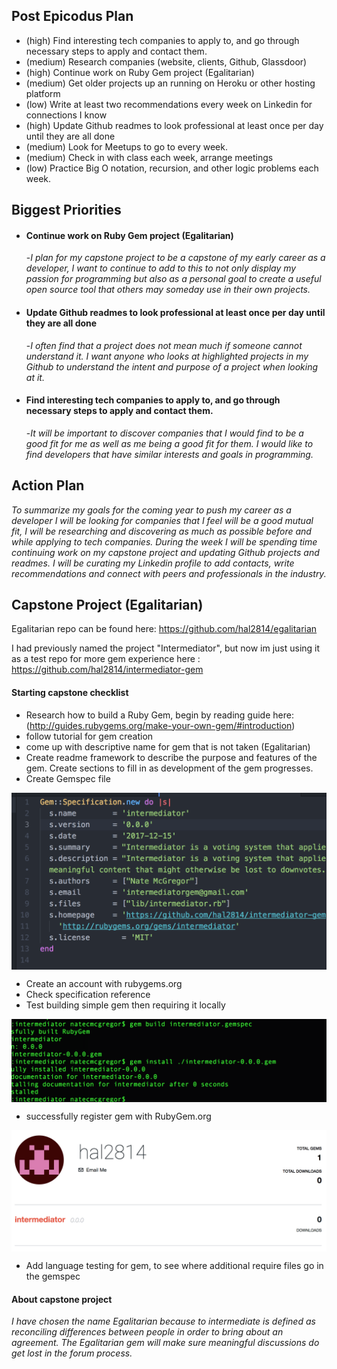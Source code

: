 ## Post Epicodus Plan

* (high) Find interesting tech companies to apply to, and go through necessary steps to apply and contact them.
* (medium) Research companies (website, clients, Github, Glassdoor)
* (high) Continue work on Ruby Gem project (Egalitarian)
* (medium) Get older projects up an running on Heroku or other hosting platform
* (low) Write at least two recommendations every week on Linkedin for connections I know
* (high) Update Github readmes to look professional at least once per day until they are all done
* (medium) Look for Meetups to go to every week.
* (medium) Check in with class each week, arrange meetings
* (low) Practice Big O notation, recursion, and other logic problems each week.


## Biggest Priorities

* #### Continue work on Ruby Gem project (Egalitarian)
  -_I plan for my capstone project to be a capstone of my early career as a developer, I want to continue to add to this to not only display my passion for programming but also as a personal goal to create a useful open source tool that others may someday use in their own projects._
* #### Update Github readmes to look professional at least once per day until they are all done
  -_I often find that a project does not mean much if someone cannot understand it. I want anyone who looks at highlighted projects in my Github to understand the intent and purpose of a project when looking at it._
* #### Find interesting tech companies to apply to, and go through necessary steps to apply and contact them.
  -_It will be important to discover companies that I would find to be a good fit for me as well as me being a good fit for them. I would like to find developers that have similar interests and goals in programming._

## Action Plan

_To summarize my goals for the coming year to push my career as a developer I will be looking for companies that I feel will be a good mutual fit, I will be researching and discovering as much as possible before and while applying to tech companies. During the week I will be spending time continuing work on my capstone project and updating Github projects and readmes. I will be curating my Linkedin profile to add contacts, write recommendations and connect with peers and professionals in the industry._

## Capstone Project (Egalitarian)
Egalitarian repo can be found here:
https://github.com/hal2814/egalitarian

I had previously named the project "Intermediator", but now im just using it as a test repo for more gem experience here :
https://github.com/hal2814/intermediator-gem

#### Starting capstone checklist
* Research how to build a Ruby Gem, begin by reading guide here: (http://guides.rubygems.org/make-your-own-gem/#introduction)
* follow tutorial for gem creation
* come up with descriptive name for gem that is not taken (Egalitarian)
* Create readme framework to describe the purpose and features of the gem. Create sections to fill in as development of the gem progresses.
* Create Gemspec file
<img align="center" src="screen_gemspec.png">

* Create an account with rubygems.org
* Check specification reference
* Test building simple gem then requiring it locally
<img align="center" src="screen_build.png">

* successfully register gem with RubyGem.org
<img align="center" src="screen_rubyorg.png">

* Add language testing for gem, to see where additional require files go in the gemspec

#### About capstone project
_I have chosen the name Egalitarian because to intermediate is defined as reconciling differences between people in order to bring about an agreement. The Egalitarian gem will make sure meaningful discussions do get lost in the forum process._
